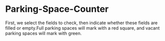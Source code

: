 # Parking-Space-Counter
First, we select the fields to check, then indicate whether these fields are filled or empty.Full parking spaces will mark with a red square, and vacant parking spaces will mark with green.
